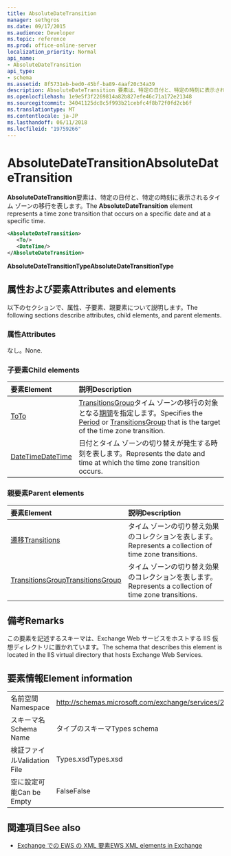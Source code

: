 ```yaml
---
title: AbsoluteDateTransition
manager: sethgros
ms.date: 09/17/2015
ms.audience: Developer
ms.topic: reference
ms.prod: office-online-server
localization_priority: Normal
api_name:
- AbsoluteDateTransition
api_type:
- schema
ms.assetid: 8f5731eb-bed0-45bf-ba89-4aaf20c34a39
description: AbsoluteDateTransition 要素は、特定の日付と、特定の時刻に表示されるタイム ゾーンの移行を表します。
ms.openlocfilehash: 1e9e5f3f2269814a82b827efe46c71a172e21348
ms.sourcegitcommit: 34041125dc8c5f993b21cebfc4f8b72f0fd2cb6f
ms.translationtype: MT
ms.contentlocale: ja-JP
ms.lasthandoff: 06/11/2018
ms.locfileid: "19759266"
---
```

# <a name="absolutedatetransition"></a><span data-ttu-id="2cdab-103">AbsoluteDateTransition</span><span class="sxs-lookup"><span data-stu-id="2cdab-103">AbsoluteDateTransition</span></span>

<span data-ttu-id="2cdab-104">**AbsoluteDateTransition**要素は、特定の日付と、特定の時刻に表示されるタイム ゾーンの移行を表します。</span><span class="sxs-lookup"><span data-stu-id="2cdab-104">The **AbsoluteDateTransition** element represents a time zone transition that occurs on a specific date and at a specific time.</span></span> 
  
```xml
<AbsoluteDateTransition>
   <To/>
   <DateTime/>
</AbsoluteDateTransition>
```

<span data-ttu-id="2cdab-105">**AbsoluteDateTransitionType**</span><span class="sxs-lookup"><span data-stu-id="2cdab-105">**AbsoluteDateTransitionType**</span></span>

## <a name="attributes-and-elements"></a><span data-ttu-id="2cdab-106">属性および要素</span><span class="sxs-lookup"><span data-stu-id="2cdab-106">Attributes and elements</span></span>

<span data-ttu-id="2cdab-107">以下のセクションで、属性、子要素、親要素について説明します。</span><span class="sxs-lookup"><span data-stu-id="2cdab-107">The following sections describe attributes, child elements, and parent elements.</span></span>
  
### <a name="attributes"></a><span data-ttu-id="2cdab-108">属性</span><span class="sxs-lookup"><span data-stu-id="2cdab-108">Attributes</span></span>

<span data-ttu-id="2cdab-109">なし。</span><span class="sxs-lookup"><span data-stu-id="2cdab-109">None.</span></span>
  
### <a name="child-elements"></a><span data-ttu-id="2cdab-110">子要素</span><span class="sxs-lookup"><span data-stu-id="2cdab-110">Child elements</span></span>

|<span data-ttu-id="2cdab-111">**要素**</span><span class="sxs-lookup"><span data-stu-id="2cdab-111">**Element**</span></span>|<span data-ttu-id="2cdab-112">**説明**</span><span class="sxs-lookup"><span data-stu-id="2cdab-112">**Description**</span></span>|
|:-----|:-----|
|[<span data-ttu-id="2cdab-113">To</span><span class="sxs-lookup"><span data-stu-id="2cdab-113">To</span></span>](to.md) <br/> |<span data-ttu-id="2cdab-114">[TransitionsGroup](transitionsgroup.md)タイム ゾーンの移行の対象となる[期間](period.md)を指定します。</span><span class="sxs-lookup"><span data-stu-id="2cdab-114">Specifies the [Period](period.md) or [TransitionsGroup](transitionsgroup.md) that is the target of the time zone transition.</span></span>  <br/> |
|[<span data-ttu-id="2cdab-115">DateTime</span><span class="sxs-lookup"><span data-stu-id="2cdab-115">DateTime</span></span>](datetime.md) <br/> |<span data-ttu-id="2cdab-116">日付とタイム ゾーンの切り替えが発生する時刻を表します。</span><span class="sxs-lookup"><span data-stu-id="2cdab-116">Represents the date and time at which the time zone transition occurs.</span></span>  <br/> |
   
### <a name="parent-elements"></a><span data-ttu-id="2cdab-117">親要素</span><span class="sxs-lookup"><span data-stu-id="2cdab-117">Parent elements</span></span>

|<span data-ttu-id="2cdab-118">**要素**</span><span class="sxs-lookup"><span data-stu-id="2cdab-118">**Element**</span></span>|<span data-ttu-id="2cdab-119">**説明**</span><span class="sxs-lookup"><span data-stu-id="2cdab-119">**Description**</span></span>|
|:-----|:-----|
|[<span data-ttu-id="2cdab-120">遷移</span><span class="sxs-lookup"><span data-stu-id="2cdab-120">Transitions</span></span>](transitions.md) <br/> |<span data-ttu-id="2cdab-121">タイム ゾーンの切り替え効果のコレクションを表します。</span><span class="sxs-lookup"><span data-stu-id="2cdab-121">Represents a collection of time zone transitions.</span></span>  <br/> |
|[<span data-ttu-id="2cdab-122">TransitionsGroup</span><span class="sxs-lookup"><span data-stu-id="2cdab-122">TransitionsGroup</span></span>](transitionsgroup.md) <br/> |<span data-ttu-id="2cdab-123">タイム ゾーンの切り替え効果のコレクションを表します。</span><span class="sxs-lookup"><span data-stu-id="2cdab-123">Represents a collection of time zone transitions.</span></span>  <br/> |
   
## <a name="remarks"></a><span data-ttu-id="2cdab-124">備考</span><span class="sxs-lookup"><span data-stu-id="2cdab-124">Remarks</span></span>

<span data-ttu-id="2cdab-125">この要素を記述するスキーマは、Exchange Web サービスをホストする IIS 仮想ディレクトリに置かれています。</span><span class="sxs-lookup"><span data-stu-id="2cdab-125">The schema that describes this element is located in the IIS virtual directory that hosts Exchange Web Services.</span></span>
  
## <a name="element-information"></a><span data-ttu-id="2cdab-126">要素情報</span><span class="sxs-lookup"><span data-stu-id="2cdab-126">Element information</span></span>

|||
|:-----|:-----|
|<span data-ttu-id="2cdab-127">名前空間</span><span class="sxs-lookup"><span data-stu-id="2cdab-127">Namespace</span></span>  <br/> |http://schemas.microsoft.com/exchange/services/2006/types  <br/> |
|<span data-ttu-id="2cdab-128">スキーマ名</span><span class="sxs-lookup"><span data-stu-id="2cdab-128">Schema Name</span></span>  <br/> |<span data-ttu-id="2cdab-129">タイプのスキーマ</span><span class="sxs-lookup"><span data-stu-id="2cdab-129">Types schema</span></span>  <br/> |
|<span data-ttu-id="2cdab-130">検証ファイル</span><span class="sxs-lookup"><span data-stu-id="2cdab-130">Validation File</span></span>  <br/> |<span data-ttu-id="2cdab-131">Types.xsd</span><span class="sxs-lookup"><span data-stu-id="2cdab-131">Types.xsd</span></span>  <br/> |
|<span data-ttu-id="2cdab-132">空に設定可能</span><span class="sxs-lookup"><span data-stu-id="2cdab-132">Can be Empty</span></span>  <br/> |<span data-ttu-id="2cdab-133">False</span><span class="sxs-lookup"><span data-stu-id="2cdab-133">False</span></span>  <br/> |
   
## <a name="see-also"></a><span data-ttu-id="2cdab-134">関連項目</span><span class="sxs-lookup"><span data-stu-id="2cdab-134">See also</span></span>

- [<span data-ttu-id="2cdab-135">Exchange での EWS の XML 要素</span><span class="sxs-lookup"><span data-stu-id="2cdab-135">EWS XML elements in Exchange</span></span>](ews-xml-elements-in-exchange.md)

